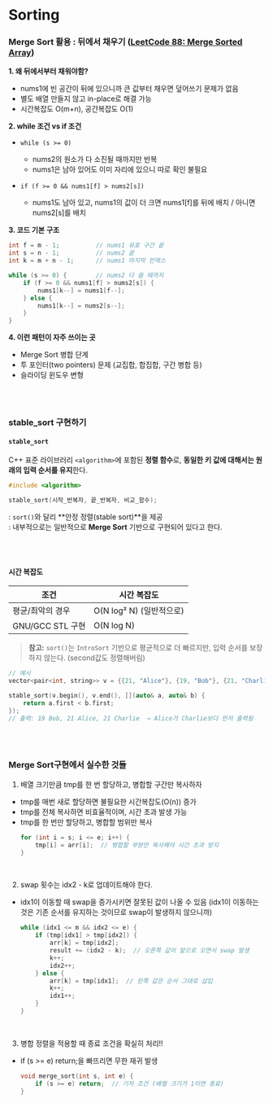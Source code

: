 # Sorting 

### Merge Sort 활용 : 뒤에서 채우기 ([LeetCode 88: Merge Sorted Array](https://github.com/lenamin/LeetCode/blob/main/0088-merge-sorted-array/0088-merge-sorted-array.cpp))

**1. 왜 뒤에서부터 채워야함?**
- nums1에 빈 공간이 뒤에 있으니까 큰 값부터 채우면 덮어쓰기 문제가 없음
- 별도 배열 만들지 않고 in-place로 해결 가능
- 시간복잡도 O(m+n), 공간복잡도 O(1)

**2. while 조건 vs if 조건**
- `while (s >= 0)`
  - nums2의 원소가 다 소진될 때까지만 반복
  - nums1은 남아 있어도 이미 자리에 있으니 따로 확인 불필요

- `if (f >= 0 && nums1[f] > nums2[s])`
  - nums1도 남아 있고, nums1의 값이 더 크면 nums1[f]를 뒤에 배치 / 아니면 nums2[s]를 배치

**3. 코드 기본 구조**

```cpp
int f = m - 1;          // nums1 유효 구간 끝
int s = n - 1;          // nums2 끝
int k = m + n - 1;      // nums1 마지막 인덱스

while (s >= 0) {        // nums2 다 쓸 때까지
    if (f >= 0 && nums1[f] > nums2[s]) {
        nums1[k--] = nums1[f--];
    } else {
        nums1[k--] = nums2[s--];
    }
}
```


**4. 이런 패턴이 자주 쓰이는 곳**
- Merge Sort 병합 단계
- 투 포인터(two pointers) 문제 (교집합, 합집합, 구간 병합 등)
- 슬라이딩 윈도우 변형

<br><br>

### stable_sort 구현하기
#### `stable_sort` 
  C++ 표준 라이브러리 `<algorithm>`에 포함된 **정렬 함수**로, **동일한 키 값에 대해서는 원래의 입력 순서를 유지**한다.

```cpp
#include <algorithm>

stable_sort(시작_반복자, 끝_반복자, 비교_함수);
```

: `sort()`와 달리 **안정 정렬(stable sort)**을 제공 <br>
: 내부적으로는 일반적으로 **Merge Sort** 기반으로 구현되어 있다고 한다.

<br><br>

#### 시간 복잡도

| 조건              | 시간 복잡도             |
|------------------|--------------------------|
| 평균/최악의 경우  | O(N log² N) (일반적으로) |
| GNU/GCC STL 구현 | O(N log N)               |

> **참고:** `sort()`는 `IntroSort` 기반으로 평균적으로 더 빠르지만, 입력 순서를 보장하지 않는다. (second값도 정렬해버림)

```cpp
// 예시
vector<pair<int, string>> v = {{21, "Alice"}, {19, "Bob"}, {21, "Charlie"}};

stable_sort(v.begin(), v.end(), [](auto& a, auto& b) {
    return a.first < b.first;
});
// 출력: 19 Bob, 21 Alice, 21 Charlie  → Alice가 Charlie보다 먼저 출력됨
```

<br><br>



### Merge Sort구현에서 실수한 것들
1. 배열 크기만큼 tmp를 한 번 할당하고, 병합할 구간만 복사하자 <br>
  - tmp를 매번 새로 할당하면 불필요한 시간복잡도(O(n)) 증가
  - tmp를 전체 복사하면 비효율적이며, 시간 초과 발생 가능
  - tmp를 한 번만 할당하고, 병합할 범위만 복사
    ```cpp
    for (int i = s; i <= e; i++) { 
        tmp[i] = arr[i];  // 병합할 부분만 복사해야 시간 초과 방지
    }
    ```
    <br>
    
2. swap 횟수는 idx2 - k로 업데이트해야 한다.
  - idx1이 이동할 때 swap을 증가시키면 잘못된 값이 나올 수 있음 (idx1이 이동하는 것은 기존 순서를 유지하는 것이므로 swap이 발생하지 않으니까) 
  
    ```cpp
    while (idx1 <= m && idx2 <= e) {
        if (tmp[idx1] > tmp[idx2]) {  
            arr[k] = tmp[idx2];  
            result += (idx2 - k);  // 오른쪽 값이 앞으로 오면서 swap 발생  
            k++;
            idx2++;
        } else {
            arr[k] = tmp[idx1];  // 왼쪽 값은 순서 그대로 삽입  
            k++;
            idx1++;
        }
    }
    ```
    
    <br>

3. 병합 정렬을 적용할 때 종료 조건을 확실히 처리!! 
  - if (s >= e) return;을 빠뜨리면 무한 재귀 발생
    ```cpp
    void merge_sort(int s, int e) {
        if (s >= e) return;  // 기저 조건 (배열 크기가 1이면 종료)
    }
    ```
